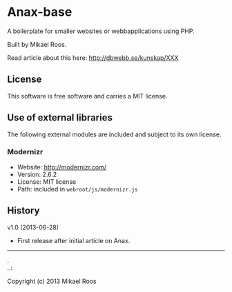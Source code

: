 Anax-base
=========

A boilerplate for smaller websites or webbapplications using PHP.

Built by Mikael Roos.

Read article about this here: http://dbwebb.se/kunskap/XXX



License 
------------------

This software is free software and carries a MIT license.



Use of external libraries
-----------------------------------

The following external modules are included and subject to its own license.



### Modernizr
* Website: http://modernizr.com/
* Version: 2.6.2
* License: MIT license 
* Path: included in `webroot/js/modernizr.js`



History
-----------------------------------


v1.0 (2013-06-28)

* First release after initial article on Anax.



------------------
 .  
..:

Copyright (c) 2013 Mikael Roos



